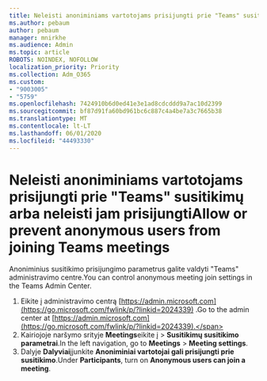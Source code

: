 ```yaml
---
title: Neleisti anoniminiams vartotojams prisijungti prie "Teams" susitikimų arba neleisti jam prisijungti
ms.author: pebaum
author: pebaum
manager: mnirkhe
ms.audience: Admin
ms.topic: article
ROBOTS: NOINDEX, NOFOLLOW
localization_priority: Priority
ms.collection: Adm_O365
ms.custom:
- "9003005"
- "5759"
ms.openlocfilehash: 7424910b6d0ed41e3e1ad8cdcddd9a7ac10d2399
ms.sourcegitcommit: bf87d91fa60bd961bc6c887c4a4be7a3c7665b38
ms.translationtype: MT
ms.contentlocale: lt-LT
ms.lasthandoff: 06/01/2020
ms.locfileid: "44493330"
---
```

# <a name="allow-or-prevent-anonymous-users-from-joining-teams-meetings"></a><span data-ttu-id="3f067-102">Neleisti anoniminiams vartotojams prisijungti prie "Teams" susitikimų arba neleisti jam prisijungti</span><span class="sxs-lookup"><span data-stu-id="3f067-102">Allow or prevent anonymous users from joining Teams meetings</span></span>

<span data-ttu-id="3f067-103">Anoniminius susitikimo prisijungimo parametrus galite valdyti "Teams" administravimo centre.</span><span class="sxs-lookup"><span data-stu-id="3f067-103">You can control anonymous meeting join settings in the Teams Admin Center.</span></span>

1.  <span data-ttu-id="3f067-104">Eikite į administravimo centrą [https://admin.microsoft.com](https://go.microsoft.com/fwlink/p/?linkid=2024339) .</span><span class="sxs-lookup"><span data-stu-id="3f067-104">Go to the admin center at  [https://admin.microsoft.com](https://go.microsoft.com/fwlink/p/?linkid=2024339).</span></span>
2.  <span data-ttu-id="3f067-105">Kairiojoje naršymo srityje **Meetings**eikite į   >   **Susitikimų susitikimo parametrai**.</span><span class="sxs-lookup"><span data-stu-id="3f067-105">In the left navigation, go to  **Meetings**  >  **Meeting settings**.</span></span>
3.  <span data-ttu-id="3f067-106">Dalyje **Dalyviai**įjunkite **Anoniminiai vartotojai gali prisijungti prie susitikimo**.</span><span class="sxs-lookup"><span data-stu-id="3f067-106">Under  **Participants**, turn on  **Anonymous users can join a meeting**.</span></span>